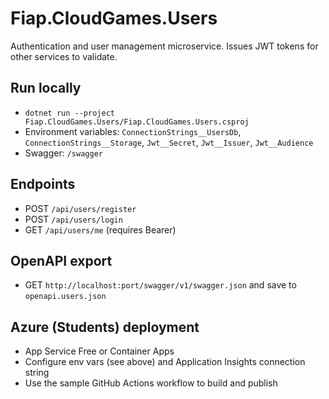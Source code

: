 # Fiap.CloudGames.Users

Authentication and user management microservice. Issues JWT tokens for other services to validate.

## Run locally

- `dotnet run --project Fiap.CloudGames.Users/Fiap.CloudGames.Users.csproj`
- Environment variables: `ConnectionStrings__UsersDb`, `ConnectionStrings__Storage`, `Jwt__Secret`, `Jwt__Issuer`, `Jwt__Audience`
- Swagger: `/swagger`

## Endpoints

- POST `/api/users/register`
- POST `/api/users/login`
- GET `/api/users/me` (requires Bearer)

## OpenAPI export

- GET `http://localhost:port/swagger/v1/swagger.json` and save to `openapi.users.json`

## Azure (Students) deployment

- App Service Free or Container Apps
- Configure env vars (see above) and Application Insights connection string
- Use the sample GitHub Actions workflow to build and publish
